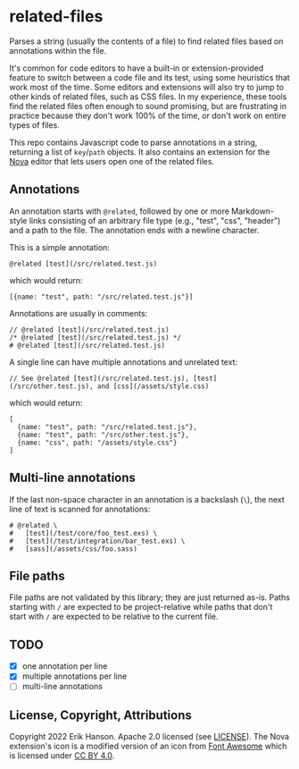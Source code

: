 # related-files

Parses a string (usually the contents of a file) to find related files based on annotations within the file.

It's common for code editors to have a built-in or extension-provided feature to switch between
a code file and its test, using some heuristics that work most of the time. Some editors and
extensions will also try to jump to other kinds of related files, such as CSS files. In my
experience, these tools find the related files often enough to sound promising, but are
frustrating in practice because they don't work 100% of the time, or don't work on entire
types of files.

This repo contains Javascript code to parse annotations in a string, returning a list of `key`/`path` objects.
It also contains an extension for the [Nova](https://nova.app) editor that lets users open one of the
related files.

## Annotations

An annotation starts with `@related`, followed by one or more Markdown-style links consisting of an arbitrary
file type (e.g., "test", "css", "header") and a path to the file. The annotation ends with a newline character.

This is a simple annotation:

    @related [test](/src/related.test.js)

which would return:

    [{name: "test", path: "/src/related.test.js"}]

Annotations are usually in comments:

    // @related [test](/src/related.test.js)
    /* @related [test](/src/related.test.js) */
    # @related [test](/src/related.test.js)

A single line can have multiple annotations and unrelated text:

    // See @related [test](/src/related.test.js), [test](/src/other.test.js), and [css](/assets/style.css)

which would return:

    [
      {name: "test", path: "/src/related.test.js"},
      {name: "test", path: "/src/other.test.js"},
      {name: "css", path: "/assets/style.css"}
    ]

## Multi-line annotations

If the last non-space character in an annotation is a backslash (`\`), the next line of text is scanned
for annotations:

    # @related \
    #   [test](/test/core/foo_test.exs) \
    #   [test](/test/integration/bar_test.exs) \
    #   [sass](/assets/css/foo.sass)

## File paths

File paths are not validated by this library; they are just returned as-is. Paths starting with `/` are
expected to be project-relative while paths that don't start with `/` are expected to be relative to the
current file.

## TODO

- [x] one annotation per line
- [x] multiple annotations per line
- [ ] multi-line annotations

## License, Copyright, Attributions

Copyright 2022 Erik Hanson.
Apache 2.0 licensed (see [LICENSE](https://github.com/eahanson/related-files/blob/main/LICENSE)).
The Nova extension's icon is a modified version of an icon from [Font Awesome](https://fontawesome.com/)
which is licensed under [CC BY 4.0](https://fontawesome.com/license).
